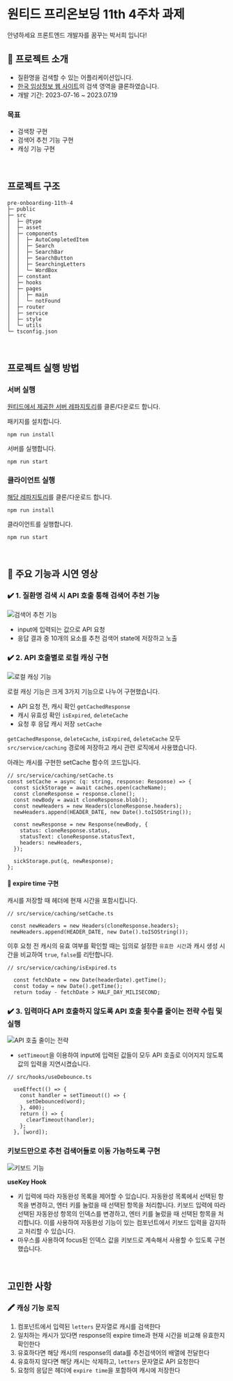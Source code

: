 # 원티드 프리온보딩 11th 4주차 과제

안녕하세요 프론트엔드 개발자를 꿈꾸는 박서희 입니다!

## 🌟 프로젝트 소개

- 질환명을 검색할 수 있는 어플리케이션입니다.
- [한국 임상정보 웹 사이트](https://clinicaltrialskorea.com/)의 검색 영역을 클론하였습니다.
- 개발 기간: 2023-07-16 ~ 2023.07.19

### 목표

- 검색창 구현
- 검색어 추천 기능 구현
- 캐싱 기능 구현

</br>

## 프로젝트 구조

```
pre-onboarding-11th-4
├─ public
├─ src
│  ├─ @type
│  ├─ asset
│  ├─ components
│  │  ├─ AutoCompletedItem
│  │  ├─ Search
│  │  ├─ SearchBar
│  │  ├─ SearchButton
│  │  ├─ SearchingLetters
│  │  └─ WordBox
│  ├─ constant
│  ├─ hooks
│  ├─ pages
│  │  ├─ main
│  │  └─ notFound
│  ├─ router
│  ├─ service
│  ├─ style
│  └─ utils
└─ tsconfig.json

```

</br>

## 프로젝트 실행 방법

### 서버 실행

[원티드에서 제공한 서버 레파지토리](https://github.com/walking-sunset/assignment-api)를 클론/다운로드 합니다.</br>

패키지를 설치합니다.

```
npm run install
```

서버를 실행합니다.

```
npm run start
```

### 클라이언트 실행

[해당 레파지토리](https://github.com/dawnheee/pre-onboarding-11th-4)를 클론/다운로드 합니다.

```
npm run install
```

클라이언트를 실행합니다.

```
npm run start
```

</br>

## 🌟 주요 기능과 시연 영상

### ✔️ 1. 질환명 검색 시 API 호출 통해 검색어 추천 기능

<img src="https://github.com/dawnheee/pre-onboarding-11th-4/assets/99721472/e06e38e5-81d9-49d3-a8de-d1db7893a953" alt="검색어 추천 기능"/>

- input에 입력되는 값으로 API 요청
- 응답 결과 중 10개의 요소를 추천 검색어 state에 저장하고 노출

### ✔️ 2. API 호출별로 로컬 캐싱 구현

<img src="https://github.com/dawnheee/pre-onboarding-11th-4/assets/99721472/3b44d1a3-993d-4c54-8b97-3d8baf3481a7" alt="로컬 캐싱 기능"/>

로컬 캐싱 기능은 크게 3가지 기능으로 나누어 구현했습니다.

- API 요청 전, 캐시 확인 `getCachedResponse`
- 캐시 유효성 확인 `isExpired`, `deleteCache`
- 요청 후 응답 캐시 저장 `setCache`

`getCachedResponse`, `deleteCache`, `isExpired`, `deleteCache` 모두 `src/service/caching` 경로에 저장하고 캐시 관련 로직에서 사용했습니다.

아래는 캐시를 구현한 setCache 함수의 코드입니다.

```
// src/service/caching/setCache.ts
const setCache = async (q: string, response: Response) => {
  const sickStorage = await caches.open(cacheName);
  const cloneResponse = response.clone();
  const newBody = await cloneResponse.blob();
  const newHeaders = new Headers(cloneResponse.headers);
  newHeaders.append(HEADER_DATE, new Date().toISOString());

  const newResponse = new Response(newBody, {
    status: cloneResponse.status,
    statusText: cloneResponse.statusText,
    headers: newHeaders,
  });

  sickStorage.put(q, newResponse);
};
```

#### 🍎 expire time 구현

캐시를 저장할 때 헤더에 현재 시간을 포함시킵니다.

```
// src/service/caching/setCache.ts

 const newHeaders = new Headers(cloneResponse.headers);
 newHeaders.append(HEADER_DATE, new Date().toISOString());
```

이후 요청 전 캐시의 유효 여부를 확인할 때는 임의로 설정한 `유효한 시간`과 캐시 생성 시간을 비교하여 `true`, `false`를 리턴합니다.

```
// src/service/caching/isExpired.ts

  const fetchDate = new Date(headerDate).getTime();
  const today = new Date().getTime();
  return today - fetchDate > HALF_DAY_MILISECOND;
```

### ✔️ 3. 입력마다 API 호출하지 않도록 API 호출 횟수를 줄이는 전략 수립 및 실행

<img src="https://github.com/dawnheee/pre-onboarding-11th-4/assets/99721472/25940146-6428-42d9-b6dd-6f3c26d7e0ad" alt="API 호출 줄이는 전략"/>

- `setTimeout`을 이용하여 input에 입력된 값들이 모두 API 호출로 이어지지 않도록 값의 입력을 지연시켰습니다.

```
// src/hooks/useDebounce.ts

  useEffect(() => {
    const handler = setTimeout(() => {
      setDebounced(word);
    }, 400);
    return () => {
      clearTimeout(handler);
    };
  }, [word]);
```

### 키보드만으로 추천 검색어들로 이동 가능하도록 구현

<img src="https://github.com/dawnheee/pre-onboarding-11th-4/assets/99721472/843f8788-1bb2-481a-8a45-ef0af8ecfae9" alt="키보드 기능"/>

**useKey Hook**

- 키 입력에 따라 자동완성 목록을 제어할 수 있습니다. 자동완성 목록에서 선택된 항목을 변경하고, 엔터 키를 눌렀을 때 선택된 항목을 처리합니다. 키보드 입력에 따라 선택된 자동완성 항목의 인덱스를 변경하고, 엔터 키를 눌렀을 때 선택된 항목을 처리합니다. 이를 사용하여 자동완성 기능이 있는 컴포넌트에서 키보드 입력을 감지하고 처리할 수 있습니다.
- 마우스를 사용하여 focus된 인덱스 값을 키보드로 계속해서 사용할 수 있도록 구현했습니다.

</br>

## 고민한 사항

### 🖍️ **캐싱 기능 로직**

1. 컴포넌트에서 입력된 `letters` 문자열로 캐시를 검색한다
2. 일치하는 캐시가 있다면 response의 expire time과 현재 시간을 비교해 유효한지 확인한다
3. 유효하다면 해당 캐시의 response의 data를 추천검색어의 배열에 전달한다
4. 유효하지 않다면 해당 캐시는 삭제하고, `letters` 문자열로 API 요청한다
5. 요청의 응답은 헤더에 `expire time`을 포함하여 캐시에 저장한다
